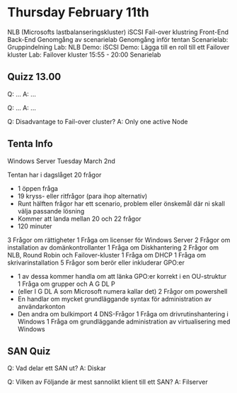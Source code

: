 # Thursday February 11th

NLB (Microsofts lastbalanseringskluster)
iSCSI
Fail-over klustring
Front-End Back-End
Genomgång av scenarielab
Genomgång inför tentan
Scenarielab: Gruppindelning
Lab: NLB
Demo: iSCSI
Demo: Lägga till en roll till ett Failover kluster
Lab: Failover kluster
15:55 - 20:00
Senarielab

<!-- Did not attend most of lecture -->

## Quizz 13.00
Q: ...
A: ...

Q: ...
A: ...

Q: Disadvantage to Fail-over cluster?
A: Only one active Node

## Tenta Info
Windows Server
Tuesday March 2nd

Tentan har i dagslåget 20 frågor
* 1 öppen fråga
* 19 kryss- eller ritfrågor (para ihop alternativ)
* Runt hälften frågor har ett scenario, problem eller önskemål där ni skall välja passande lösning
* Kommer att landa mellan 20 och 22 frågor
* 120 minuter

3 Frågor om rättigheter
1 Fråga om licenser för Windows Server
2 Frågor om installation av domänkontrollanter
1 Fråga om Diskhantering
2 Frågor om NLB, Round Robin och Failover-kluster
1 Fråga om DHCP
1 Fråga om skrivarinstallation
5 Frågor som berör eller inkluderar GPO:er
- 1 av dessa kommer handla om att länka GPO:er korrekt i en OU-struktur
1 Fråga om grupper och A G DL P
- (eller I G DL A som Microsoft numera kallar det)
2 Frågor om powershell
- En handlar om mycket grundläggande syntax för administration av användarkonton
- Den andra om bulkimport
4 DNS-Frågor
1 Fråga om drivrutinshantering i Windows
1 Fråga om grundläggande administration av virtualisering med Windows

## SAN Quiz
Q: Vad delar ett SAN ut?
A: Diskar

Q: Vilken av Följande är mest sannolikt klient till ett SAN?
A: Filserver

<!-- Introducing scenarielab -->